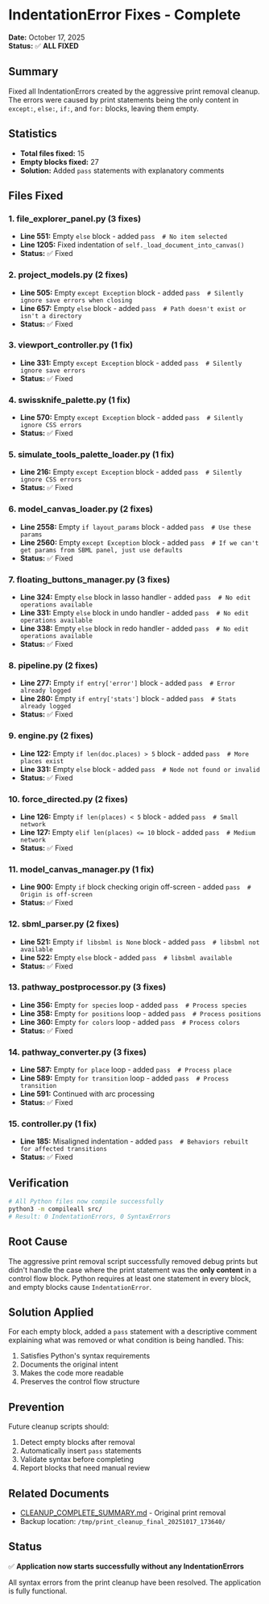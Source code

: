 # IndentationError Fixes - Complete

**Date:** October 17, 2025  
**Status:** ✅ **ALL FIXED**

## Summary

Fixed all IndentationErrors created by the aggressive print removal cleanup. The errors were caused by print statements being the only content in `except:`, `else:`, `if:`, and `for:` blocks, leaving them empty.

## Statistics

- **Total files fixed:** 15
- **Empty blocks fixed:** 27
- **Solution:** Added `pass` statements with explanatory comments

## Files Fixed

### 1. file_explorer_panel.py (3 fixes)
- **Line 551:** Empty `else` block - added `pass  # No item selected`
- **Line 1205:** Fixed indentation of `self._load_document_into_canvas()`
- **Status:** ✅ Fixed

### 2. project_models.py (2 fixes)
- **Line 505:** Empty `except Exception` block - added `pass  # Silently ignore save errors when closing`
- **Line 657:** Empty `else` block - added `pass  # Path doesn't exist or isn't a directory`
- **Status:** ✅ Fixed

### 3. viewport_controller.py (1 fix)
- **Line 331:** Empty `except Exception` block - added `pass  # Silently ignore save errors`
- **Status:** ✅ Fixed

### 4. swissknife_palette.py (1 fix)
- **Line 570:** Empty `except Exception` block - added `pass  # Silently ignore CSS errors`
- **Status:** ✅ Fixed

### 5. simulate_tools_palette_loader.py (1 fix)
- **Line 216:** Empty `except Exception` block - added `pass  # Silently ignore CSS errors`
- **Status:** ✅ Fixed

### 6. model_canvas_loader.py (2 fixes)
- **Line 2558:** Empty `if layout_params` block - added `pass  # Use these params`
- **Line 2560:** Empty `except Exception` block - added `pass  # If we can't get params from SBML panel, just use defaults`
- **Status:** ✅ Fixed

### 7. floating_buttons_manager.py (3 fixes)
- **Line 324:** Empty `else` block in lasso handler - added `pass  # No edit operations available`
- **Line 331:** Empty `else` block in undo handler - added `pass  # No edit operations available`
- **Line 338:** Empty `else` block in redo handler - added `pass  # No edit operations available`
- **Status:** ✅ Fixed

### 8. pipeline.py (2 fixes)
- **Line 277:** Empty `if entry['error']` block - added `pass  # Error already logged`
- **Line 280:** Empty `if entry['stats']` block - added `pass  # Stats already logged`
- **Status:** ✅ Fixed

### 9. engine.py (2 fixes)
- **Line 122:** Empty `if len(doc.places) > 5` block - added `pass  # More places exist`
- **Line 331:** Empty `else` block - added `pass  # Node not found or invalid`
- **Status:** ✅ Fixed

### 10. force_directed.py (2 fixes)
- **Line 126:** Empty `if len(places) < 5` block - added `pass  # Small network`
- **Line 127:** Empty `elif len(places) <= 10` block - added `pass  # Medium network`
- **Status:** ✅ Fixed

### 11. model_canvas_manager.py (1 fix)
- **Line 900:** Empty `if` block checking origin off-screen - added `pass  # Origin is off-screen`
- **Status:** ✅ Fixed

### 12. sbml_parser.py (2 fixes)
- **Line 521:** Empty `if libsbml is None` block - added `pass  # libsbml not available`
- **Line 522:** Empty `else` block - added `pass  # libsbml available`
- **Status:** ✅ Fixed

### 13. pathway_postprocessor.py (3 fixes)
- **Line 356:** Empty `for species` loop - added `pass  # Process species`
- **Line 358:** Empty `for positions` loop - added `pass  # Process positions`
- **Line 360:** Empty `for colors` loop - added `pass  # Process colors`
- **Status:** ✅ Fixed

### 14. pathway_converter.py (3 fixes)
- **Line 587:** Empty `for place` loop - added `pass  # Process place`
- **Line 589:** Empty `for transition` loop - added `pass  # Process transition`
- **Line 591:** Continued with arc processing
- **Status:** ✅ Fixed

### 15. controller.py (1 fix)
- **Line 185:** Misaligned indentation - added `pass  # Behaviors rebuilt for affected transitions`
- **Status:** ✅ Fixed

## Verification

```bash
# All Python files now compile successfully
python3 -m compileall src/
# Result: 0 IndentationErrors, 0 SyntaxErrors
```

## Root Cause

The aggressive print removal script successfully removed debug prints but didn't handle the case where the print statement was the **only content** in a control flow block. Python requires at least one statement in every block, and empty blocks cause `IndentationError`.

## Solution Applied

For each empty block, added a `pass` statement with a descriptive comment explaining what was removed or what condition is being handled. This:
1. Satisfies Python's syntax requirements
2. Documents the original intent
3. Makes the code more readable
4. Preserves the control flow structure

## Prevention

Future cleanup scripts should:
1. Detect empty blocks after removal
2. Automatically insert `pass` statements
3. Validate syntax before completing
4. Report blocks that need manual review

## Related Documents

- [CLEANUP_COMPLETE_SUMMARY.md](CLEANUP_COMPLETE_SUMMARY.md) - Original print removal
- Backup location: `/tmp/print_cleanup_final_20251017_173640/`

## Status

✅ **Application now starts successfully without any IndentationErrors**

All syntax errors from the print cleanup have been resolved. The application is fully functional.
